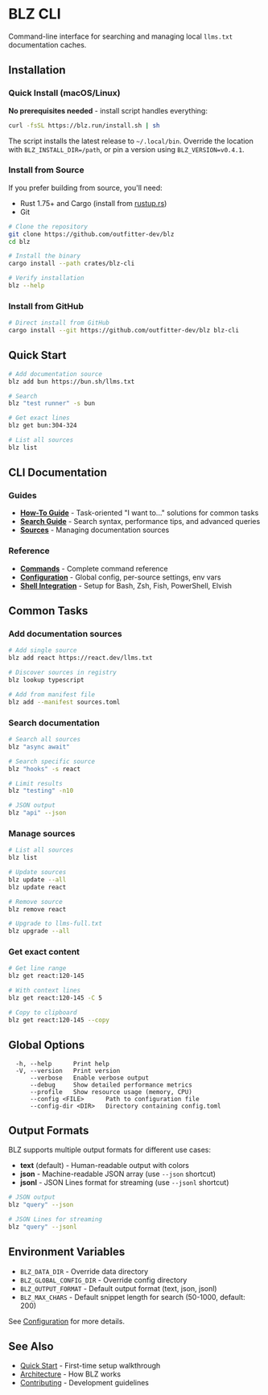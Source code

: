 # BLZ CLI

Command-line interface for searching and managing local `llms.txt` documentation caches.

## Installation

### Quick Install (macOS/Linux)

**No prerequisites needed** - install script handles everything:

```bash
curl -fsSL https://blz.run/install.sh | sh
```

The script installs the latest release to `~/.local/bin`. Override the location with `BLZ_INSTALL_DIR=/path`, or pin a version using `BLZ_VERSION=v0.4.1`.

### Install from Source

If you prefer building from source, you'll need:

- Rust 1.75+ and Cargo (install from [rustup.rs](https://rustup.rs))
- Git

```bash
# Clone the repository
git clone https://github.com/outfitter-dev/blz
cd blz

# Install the binary
cargo install --path crates/blz-cli

# Verify installation
blz --help
```

### Install from GitHub

```bash
# Direct install from GitHub
cargo install --git https://github.com/outfitter-dev/blz blz-cli
```

## Quick Start

```bash
# Add documentation source
blz add bun https://bun.sh/llms.txt

# Search
blz "test runner" -s bun

# Get exact lines
blz get bun:304-324

# List all sources
blz list
```

## CLI Documentation

### Guides

- [**How-To Guide**](howto.md) - Task-oriented "I want to..." solutions for common tasks
- [**Search Guide**](search.md) - Search syntax, performance tips, and advanced queries
- [**Sources**](sources.md) - Managing documentation sources

### Reference

- [**Commands**](commands.md) - Complete command reference
- [**Configuration**](configuration.md) - Global config, per-source settings, env vars
- [**Shell Integration**](shell_integration.md) - Setup for Bash, Zsh, Fish, PowerShell, Elvish

## Common Tasks

### Add documentation sources

```bash
# Add single source
blz add react https://react.dev/llms.txt

# Discover sources in registry
blz lookup typescript

# Add from manifest file
blz add --manifest sources.toml
```

### Search documentation

```bash
# Search all sources
blz "async await"

# Search specific source
blz "hooks" -s react

# Limit results
blz "testing" -n10

# JSON output
blz "api" --json
```

### Manage sources

```bash
# List all sources
blz list

# Update sources
blz update --all
blz update react

# Remove source
blz remove react

# Upgrade to llms-full.txt
blz upgrade --all
```

### Get exact content

```bash
# Get line range
blz get react:120-145

# With context lines
blz get react:120-145 -C 5

# Copy to clipboard
blz get react:120-145 --copy
```

## Global Options

```
  -h, --help      Print help
  -V, --version   Print version
      --verbose   Enable verbose output
      --debug     Show detailed performance metrics
      --profile   Show resource usage (memory, CPU)
      --config <FILE>      Path to configuration file
      --config-dir <DIR>   Directory containing config.toml
```

## Output Formats

BLZ supports multiple output formats for different use cases:

- **text** (default) - Human-readable output with colors
- **json** - Machine-readable JSON array (use `--json` shortcut)
- **jsonl** - JSON Lines format for streaming (use `--jsonl` shortcut)

```bash
# JSON output
blz "query" --json

# JSON Lines for streaming
blz "query" --jsonl
```

## Environment Variables

- `BLZ_DATA_DIR` - Override data directory
- `BLZ_GLOBAL_CONFIG_DIR` - Override config directory
- `BLZ_OUTPUT_FORMAT` - Default output format (text, json, jsonl)
- `BLZ_MAX_CHARS` - Default snippet length for search (50-1000, default: 200)

See [Configuration](configuration.md) for more details.

## See Also

- [Quick Start](../QUICKSTART.md) - First-time setup walkthrough
- [Architecture](../architecture/README.md) - How BLZ works
- [Contributing](../../CONTRIBUTING.md) - Development guidelines
